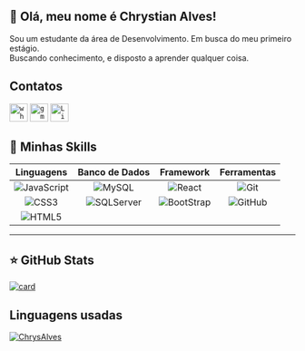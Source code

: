 ## 💜 Olá, meu nome é Chrystian Alves!

Sou um estudante da área de Desenvolvimento. Em busca do meu primeiro estágio. 
<br>
Buscando conhecimento, e disposto a aprender qualquer coisa.

## Contatos
<code><a href="https://web.whatsapp.com/send?phone=5561992156563" ><img height="32" src="https://img.shields.io/badge/WhatsApp-25D366?style=for-the-badge&logo=whatsapp&logoColor=white" alt="whatsapp"/></a></code>
<code><a href="mailto:chrystixn@gmail.com"><img height="32" src="https://img.shields.io/badge/Gmail-D14836?style=for-the-badge&logo=gmail&logoColor=white" alt="gmail"></a></code>
<code><a href="https://www.linkedin.com/in/chystian/"><img height="32" src="https://img.shields.io/badge/LinkedIn-0077B5?style=for-the-badge&logo=linkedin&logoColor=white" alt="Linkedin"></a></code>
## 🚀 Minhas Skills


Linguagens | Banco de Dados | Framework | Ferramentas
:---: | :---: | :---: | :---:
 ![JavaScript](https://img.shields.io/badge/-JavaScript-000000?style=for-the-badge&logo=javascript&logoColor=f5ec42) | ![MySQL](https://img.shields.io/badge/MySQL-00000F?style=for-the-badge&logo=mysql&logoColor=white) | ![React](https://img.shields.io/badge/-ReactJS-000000?style=for-the-badge&logo=react&logoColor=26a5bf) | ![Git](https://img.shields.io/badge/-Git-000000?style=for-the-badge&logo=git&logoColor=bf230f)
 ![CSS3](https://img.shields.io/badge/-CSS3-000000?style=for-the-badge&logo=CSS3&logoColor=0e81ed)  | ![SQLServer](https://img.shields.io/badge/-SQLServer-000000?style=for-the-badge&logo=SQLServer&logoColor=4ba12f) | ![BootStrap](https://img.shields.io/badge/Bootstrap-563D7C?style=for-the-badge&logo=bootstrap&logoColor=white) | ![GitHub](https://img.shields.io/badge/-GitHub-000000?style=for-the-badge&logo=github&logoColor=fff)
 ![HTML5](https://img.shields.io/badge/-HTML5-000000?style=for-the-badge&logo=HTML5&logoColor=ed5c0e) |  |||![React](https://img.shields.io/badge/-ReactJS-000000?style=for-the-badge&logo=react&logoColor=26a5bf) 








---

## ⭐ GitHub Stats
[![card](https://github-readme-stats.vercel.app/api?username=ChrysAlves&theme=radical&show_icons=true)](https://github.com/anuraghazra/github-readme-stats)
## Linguagens usadas
[![ChrysAlves](https://github-readme-stats.vercel.app/api/top-langs/?username=ChrysAlves&layout=compact&theme=radical)](https://github.com/anuraghazra/github-readme-stats)
